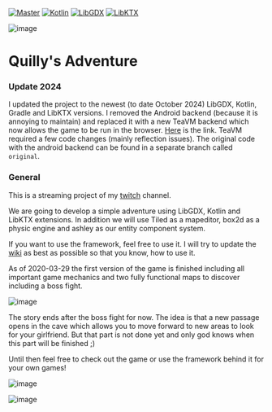 [![Master](https://img.shields.io/github/actions/workflow/status/quillraven/Quilly-s-Adventure/verify.yml?branch=master)](https://github.com/Quillraven/Quilly-s-Adventure/actions)
[![Kotlin](https://img.shields.io/badge/kotlin-2.0.21-red.svg)](http://kotlinlang.org/)
[![LibGDX](https://img.shields.io/badge/libgdx-1.12.1-blue.svg)](https://libgdx.badlogicgames.com/)
[![LibKTX](https://img.shields.io/badge/libktx-1.12.1--rc2-orange.svg)](https://libktx.github.io/)

![image](https://user-images.githubusercontent.com/93260/77850937-2a9b9200-71d6-11ea-9517-29f7c7d9a276.png)

# Quilly's Adventure

### Update 2024

I updated the project to the newest (to date October 2024) LibGDX, Kotlin, 
Gradle and LibKTX versions. I removed the Android backend (because it is annoying
to maintain) and replaced it with a new TeaVM backend which now allows the game
to be run in the browser. [Here](https://quillraven.github.io/Quilly-s-Adventure/) is the link.
TeaVM required a few code changes (mainly reflection issues). The original code with the android backend
can be found in a separate branch called `original`.

### General

This is a streaming project of my [twitch](twitch.tv/quillraven) channel.

We are going to develop a simple adventure using LibGDX, Kotlin and LibKTX extensions.
In addition we will use Tiled as a mapeditor, box2d as a physic engine and ashley as our entity component system.

If you want to use the framework, feel free to use it. I will try to update the [wiki](https://github.com/Quillraven/QuillyJumper/wiki) as best as possible so that you know, how to use it.

As of 2020-03-29 the first version of the game is finished including all important game mechanics and two
fully functional maps to discover including a boss fight.

![image](https://user-images.githubusercontent.com/93260/77850959-528af580-71d6-11ea-8b4e-20fadddb6053.png)

The story ends after the boss fight for now. The idea is that a new passage opens in the cave which allows you to
move forward to new areas to look for your girlfriend. But that part is not done yet and only god knows when this
part will be finished ;)

Until then feel free to check out the game or use the framework behind it for your own games!

![image](https://user-images.githubusercontent.com/93260/77850983-764e3b80-71d6-11ea-8f14-27e9c596cda4.png)

![image](https://user-images.githubusercontent.com/93260/77858359-55e8a600-7203-11ea-848c-39f90af4e4a6.png)
